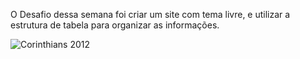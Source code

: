 O Desafio dessa semana foi criar um site com tema livre, e utilizar a estrutura de tabela para organizar as informações.


![Corinthians 2012](https://github.com/gustaavoosantos/Desafio-11-e-12/assets/163207767/b246c0f4-0d6d-45cb-9d38-14707e1aaae9)  
